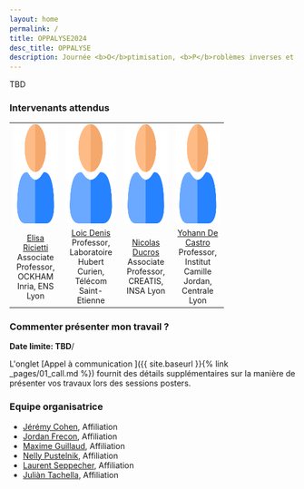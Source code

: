 ```yaml
---
layout: home
permalink: /
title: OPPALYSE2024
desc_title: OPPALYSE
description: Journée <b>O</b>ptimisation, <b>P</b>roblèmes inverses et <b>Pa</b>rcimonie <b>Ly</b>on <b>S</b>aint-<b>E</b>tienne
---
```


TBD

### Intervenants attendus

<table style="width:75%">
  <tr>
    <td style="text-align:center"><img src="assets/img/user.png" height="175"></td>
    <td style="text-align:center"><img src="assets/img/user.png" height="175"></td>
    <td style="text-align:center"><img src="assets/img/user.png" height="175"></td>
    <td style="text-align:center"><img src="assets/img/user.png" height="175"></td>
  </tr>
  <tr>
    <td style="text-align:center"><a href="https://perso.ens-lyon.fr/elisa.riccietti/">Elisa Ricietti</a> <br> Associate Professor, OCKHAM Inria, ENS Lyon</td>
    <td style="text-align:center"><a href="https://perso.univ-st-etienne.fr/deniloic/">Loic Denis</a> <br>Professor, Laboratoire Hubert Curien, Télécom Saint-Etienne</td>
    <td style="text-align:center"><a href="https://www.creatis.insa-lyon.fr/~ducros/WebPage/index.html">Nicolas Ducros</a> <br> Associate Professor, CREATIS, INSA Lyon</td>
    <td style="text-align:center"><a href="https://ydecastro.github.io/">Yohann De Castro</a> <br>Professor, Institut Camille Jordan, Centrale Lyon</td>
  </tr>
</table>


### Commenter présenter mon travail ?

**Date limite: TBD**/

L'onglet [Appel à communication ]({{ site.baseurl }}{% link _pages/01_call.md %}) fournit des détails supplémentaires sur la manière de présenter vos travaux lors des sessions posters.

<h3>Equipe organisatrice</h3>

<ul>
  <li><a href="#">Jérémy Cohen</a>, Affiliation</li>
  <li><a href="#">Jordan Frecon</a>, Affiliation</li>
  <li><a href="#">Maxime Guillaud</a>, Affiliation</li>
  <li><a href="#">Nelly Pustelnik</a>, Affiliation</li>
  <li><a href="#">Laurent Seppecher</a>, Affiliation</li>
  <li><a href="#">Juliàn Tachella</a>, Affiliation</li>
</ul>


